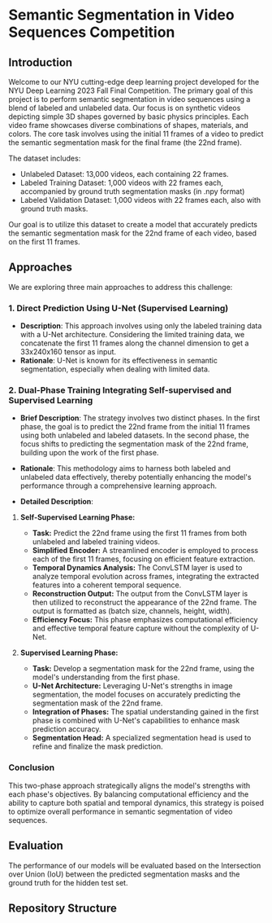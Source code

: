 # Semantic Segmentation in Video Sequences Competition
## Introduction
Welcome to our NYU cutting-edge deep learning project developed for the NYU Deep Learning 2023 Fall Final Competition. The primary goal of this project is to perform semantic segmentation in video sequences using a blend of labeled and unlabeled data. Our focus is on synthetic videos depicting simple 3D shapes governed by basic physics principles. Each video frame showcases diverse combinations of shapes, materials, and colors. The core task involves using the initial 11 frames of a video to predict the semantic segmentation mask for the final frame (the 22nd frame).

The dataset includes:
- Unlabeled Dataset: 13,000 videos, each containing 22 frames.
- Labeled Training Dataset: 1,000 videos with 22 frames each, accompanied by ground truth segmentation masks (in .npy format)
- Labeled Validation Dataset: 1,000 videos with 22 frames each, also with ground truth masks.

Our goal is to utilize this dataset to create a model that accurately predicts the semantic segmentation mask for the 22nd frame of each video, based on the first 11 frames.

## Approaches
We are exploring three main approaches to address this challenge:

### 1. Direct Prediction Using U-Net (Supervised Learning)
- **Description**: This approach involves using only the labeled training data with a U-Net architecture. Considering the limited training data, we concatenate the first 11 frames along the channel dimension to get a 33x240x160 tensor as input.
- **Rationale**: U-Net is known for its effectiveness in semantic segmentation, especially when dealing with limited data.

### 2. Dual-Phase Training Integrating Self-supervised and Supervised Learning

- **Brief Description**: The strategy involves two distinct phases. In the first phase, the goal is to predict the 22nd frame from the initial 11 frames using both unlabeled and labeled datasets. In the second phase, the focus shifts to predicting the segmentation mask of the 22nd frame, building upon the work of the first phase.
- **Rationale**: This methodology aims to harness both labeled and unlabeled data effectively, thereby potentially enhancing the model's performance through a comprehensive learning approach.

- **Detailed Description**:

1. **Self-Supervised Learning Phase:**
   - **Task:** Predict the 22nd frame using the first 11 frames from both unlabeled and labeled training videos.
   - **Simplified Encoder:** A streamlined encoder is employed to process each of the first 11 frames, focusing on efficient feature extraction.
   - **Temporal Dynamics Analysis:** The ConvLSTM layer is used to analyze temporal evolution across frames, integrating the extracted features into a coherent temporal sequence.
   - **Reconstruction Output:** The output from the ConvLSTM layer is then utilized to reconstruct the appearance of the 22nd frame. The output is formatted as (batch size, channels, height, width).
   - **Efficiency Focus:** This phase emphasizes computational efficiency and effective temporal feature capture without the complexity of U-Net.

2. **Supervised Learning Phase:**
   - **Task:** Develop a segmentation mask for the 22nd frame, using the model's understanding from the first phase.
   - **U-Net Architecture:** Leveraging U-Net's strengths in image segmentation, the model focuses on accurately predicting the segmentation mask of the 22nd frame.
   - **Integration of Phases:** The spatial understanding gained in the first phase is combined with U-Net's capabilities to enhance mask prediction accuracy.
   - **Segmentation Head:** A specialized segmentation head is used to refine and finalize the mask prediction.

### Conclusion

This two-phase approach strategically aligns the model's strengths with each phase's objectives. By balancing computational efficiency and the ability to capture both spatial and temporal dynamics, this strategy is poised to optimize overall performance in semantic segmentation of video sequences.

## Evaluation
The performance of our models will be evaluated based on the Intersection over Union (IoU) between the predicted segmentation masks and the ground truth for the hidden test set.

## Repository Structure
